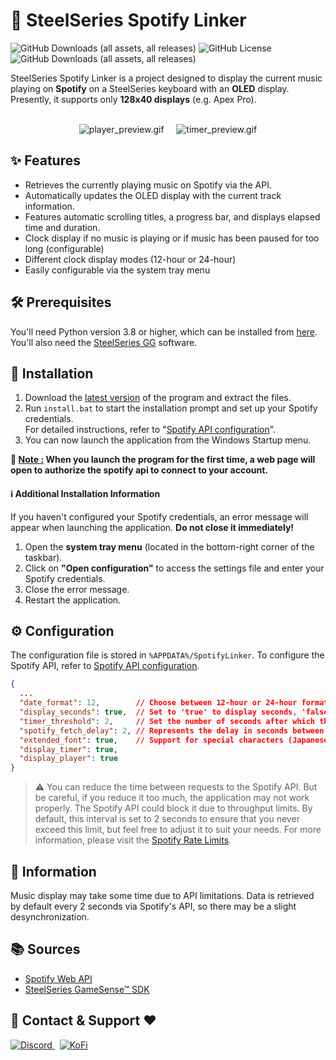 # 🎵 SteelSeries Spotify Linker
![GitHub Downloads (all assets, all releases)](https://img.shields.io/badge/Windows-0078D6?style=for-the-badge&logo=windows&logoColor=white)
![GitHub License](https://img.shields.io/github/license/ImFireGod/SteelSeries-Spotify-Linker?style=for-the-badge)
![GitHub Downloads (all assets, all releases)](https://img.shields.io/github/downloads/ImFireGod/SteelSeries-Spotify-Linker/total?style=for-the-badge)

SteelSeries Spotify Linker is a project designed to display the current music playing on **Spotify** on a SteelSeries keyboard with an **OLED** display. Presently, it supports only **128x40 displays** (e.g. Apex Pro).
<br/>
<br/>

<div align="center">
  <img src="https://github.com/ImFireGod/SteelSeries-Spotify-Linker/assets/49344172/9f96c4bd-a123-436b-ace1-f7f5de4f0be0" alt="player_preview.gif">
  &nbsp&nbsp&nbsp
  <img src="https://github.com/ImFireGod/SteelSeries-Spotify-Linker/assets/49344172/a006d08a-f802-4603-8d5f-e2a62e9a83ef" alt="timer_preview.gif">
</div>

## ✨ Features
- Retrieves the currently playing music on Spotify via the API.
- Automatically updates the OLED display with the current track information.
- Features automatic scrolling titles, a progress bar, and displays elapsed time and duration.
- Clock display if no music is playing or if music has been paused for too long (configurable)
- Different clock display modes (12-hour or 24-hour)
- Easily configurable via the system tray menu

## 🛠️ Prerequisites
You'll need Python version 3.8 or higher, which can be installed from [here](https://www.python.org/downloads/).
You'll also need the [SteelSeries GG](https://fr.steelseries.com/gg/engine) software.

## 🚀 Installation
1. Download the [latest version](https://github.com/ImFireGod/SteelSeries-Spotify-Linker/releases/latest) of the program and extract the files.
2. Run `install.bat` to start the installation prompt and set up your Spotify credentials.<br>For detailed instructions, refer to  "[Spotify API configuration](CONFIGURE_SPOTIFY_API.md)".
3. You can now launch the application from the Windows Startup menu.

**📄 <ins>Note :</ins> When you launch the program for the first time, a web page will open to authorize the spotify api to connect to your account.**

#### ℹ️ Additional Installation Information  

If you haven't configured your Spotify credentials, an error message will appear when launching the application. **Do not close it immediately!**  

1. Open the **system tray menu** (located in the bottom-right corner of the taskbar).
2. Click on **"Open configuration"** to access the settings file and enter your Spotify credentials.
3. Close the error message.  
4. Restart the application. 

## ⚙ Configuration
The configuration file is stored in `%APPDATA%/SpotifyLinker`.
To configure the Spotify API, refer to [Spotify API configuration](CONFIGURE_SPOTIFY_API.md).
```JSON
{
  ...
  "date_format": 12,        // Choose between 12-hour or 24-hour format
  "display_seconds": true,  // Set to 'true' to display seconds, 'false' to hide 
  "timer_threshold": 2,     // Set the number of seconds after which the clock will appear after pausing the song
  "spotify_fetch_delay": 2, // Represents the delay in seconds between each spotify API request
  "extended_font": true,    // Support for special characters (Japanese)
  "display_timer": true,
  "display_player": true
}
```
> ⚠️ You can reduce the time between requests to the Spotify API. But be careful, if you reduce it too much, the application may not work properly. The Spotify API could block it due to throughput limits. By default, this interval is set to 2 seconds to ensure that you never exceed this limit, but feel free to adjust it to suit your needs. For more information, please visit the [Spotify Rate Limits](https://developer.spotify.com/documentation/web-api/concepts/rate-limits).

## 📝 Information
Music display may take some time due to API limitations. Data is retrieved by default every 2 seconds via Spotify's API, so there may be a slight desynchronization.

## 📚 Sources
- [Spotify Web API](https://developer.spotify.com/documentation/web-api)
- [SteelSeries GameSense™ SDK](https://github.com/SteelSeries/gamesense-sdk)

## 📧 Contact & Support ❤
<div align="left">
  <a href="https://discordapp.com/users/391697907667042304">
    <img src="https://img.shields.io/badge/Discord-blue?style=for-the-badge&logo=discord&logoColor=white" alt="Discord"/>
  </a>&nbsp
  <a href="https://ko-fi.com/Y8Y7UU8SZ">
    <img src="https://img.shields.io/badge/Ko--fi-Support-019cde?logo=ko-fi&style=for-the-badge" alt="KoFi">
  </a>
</div>
